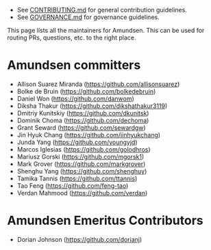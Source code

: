 * See [CONTRIBUTING.md](CONTRIBUTING.md) for general contribution guidelines.
* See [GOVERNANCE.md](GOVERNANCE.md) for governance guidelines.

This page lists all the maintainers for Amundsen.  This can be used for
routing PRs, questions, etc. to the right place.

# Amundsen committers
- Allison Suarez Miranda (https://github.com/allisonsuarez)
- Bolke de Bruin (https://github.com/bolkedebruin)
- Daniel Won (https://github.com/danwom)
- Diksha Thakur (https://github.com/dikshathakur3119)
- Dmitriy Kunitskiy (https://github.com/dkunitsk)
- Dominik Choma (https://github.com/dechoma)
- Grant Seward (https://github.com/sewardgw)
- Jin Hyuk Chang (https://github.com/jinhyukchang)
- Junda Yang (https://github.com/youngyjd)
- Marcos Iglesias (https://github.com/golodhros)
- Mariusz Gorski (https://github.com/mgorsk1)
- Mark Grover (https://github.com/markgrover)
- Shenghu Yang (https://github.com/shenghuy)
- Tamika Tannis (https://github.com/ttannis)
- Tao Feng (https://github.com/feng-tao)
- Verdan Mahmood (https://github.com/verdan)

# Amundsen Emeritus Contributors
- Dorian Johnson (https://github.com/dorianj)
